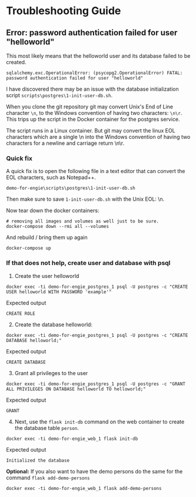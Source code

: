 # Troubleshooting Guide

## Error: password authentication failed for user "helloworld"

This most likely means that the helloworld user and its database failed to be created.

```
sqlalchemy.exc.OperationalError: (psycopg2.OperationalError) FATAL:  password authentication failed for user "helloworld"
```

I have discovered there may be an issue with the database initialization script `scripts\postgres\1-init-user-db.sh`.

When you clone the git repository git may convert Unix's End of Line character `\n`, to the Windows convention of having two characters: `\n\r`.
This trips up the script in the Docker container for the postgres service.

The script runs in a Linux container. But git may convert the linux EOL characters which are a single \n into the Windows convention of having two characters for a newline and carriage return \n\r.

### Quick fix

A quick fix is to open the following file in a text editor that can convert the EOL characters, such as Notepad++.

`demo-for-engie\scripts\postgres\1-init-user-db.sh`

Then make sure to save `1-init-user-db.sh` with the Unix EOL: \n.

Now tear down the docker containers:

```
# removing all images and volumes as well just to be sure.
docker-compose down --rmi all --volumes
```

And rebuild / bring them up again 

```
docker-compose up
```

### If that does not help, create user and database with psql

1. Create the user helloworld

```
docker exec -ti demo-for-engie_postgres_1 psql -U postgres -c "CREATE USER helloworld WITH PASSWORD 'example'"
```

Expected output

```
CREATE ROLE
```

2. Create the database helloworld:

```
docker exec -ti demo-for-engie_postgres_1 psql -U postgres -c "CREATE DATABASE helloworld;"
```

Expected output

```
CREATE DATABASE
```

3. Grant all privileges to the user

```
docker exec -ti demo-for-engie_postgres_1 psql -U postgres -c "GRANT ALL PRIVILEGES ON DATABASE helloworld TO helloworld;"
```

Expected output

```
GRANT
```

4. Next, use the `flask init-db` command on the web container to create the database table `person`.

```
docker exec -ti demo-for-engie_web_1 flask init-db
```

Expected output

```
Initialized the database
```

**Optional:** If you also want to have the demo persons do the same for the command `flask add-demo-persons`

```
docker exec -ti demo-for-engie_web_1 flask add-demo-persons
```

